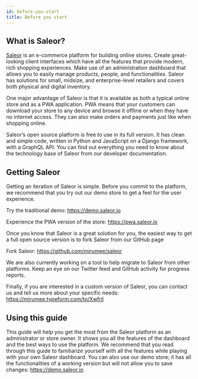 ```yaml
---
id: before-you-start
title: Before you start
---
```


## What is Saleor?

[Saleor](https://saleor.io) is an e-commerce platform for building online stores. Create great-looking client interfaces which have all the features that provide modern, rich shopping experiences. Make use of an administration dashboard that allows you to easily manage products, people, and functionalities. Saleor has solutions for small, midsize, and enterprise-level retailers and covers both physical and digital inventory.

One major advantage of Saleor is that it is available as both a typical online store and as a PWA application. PWA means that your customers can download your store to any device and browse it offline or when they have no internet access. They can also make orders and payments just like when shopping online.

Saleor’s open source platform is free to use in its full version. It has clean and simple code, written in Python and JavaScript on a Django framework, with a GraphQL API. You can find out everything you need to know about the technology base of Saleor from our developer documentation.


## Getting Saleor

Getting an iteration of Saleor is simple. Before you commit to the platform, we recommend that you try out our demo store to get a feel for the user experience.

Try the traditional demo: https://demo.saleor.io

Experience the PWA version of the store: https://pwa.saleor.io

Once you know that Saleor is a great solution for you, the easiest way to get a full open source version is to fork Saleor from our GitHub page 

Fork Saleor: https://github.com/mirumee/saleor

We are also currently working on a tool to help migrate to Saleor from other platforms. Keep an eye on our Twitter feed and GitHub activity for progress reports.

Finally, if you are interested in a custom version of Saleor, you can contact us and tell us more about your specific needs: https://mirumee.typeform.com/to/Xwfril


## Using this guide

This guide will help you get the most from the Saleor platform as an administrator or store owner. It shows you all the features of the dashboard and the best ways to use the platform. We recommend that you read through this guide to familiarize yourself with all the features while playing with your own Saleor dashboard. You can also use our demo store; it has all the functionalities of a working version but will not allow you to save changes: https://demo.saleor.io